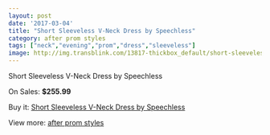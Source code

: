 ```yaml
---
layout: post
date: '2017-03-04'
title: "Short Sleeveless V-Neck Dress by Speechless"
category: after prom styles
tags: ["neck","evening","prom","dress","sleeveless"]
image: http://img.transblink.com/13817-thickbox_default/short-sleeveless-v-neck-dress-by-speechless.jpg
---
```

Short Sleeveless V-Neck Dress by Speechless

On Sales: **$255.99**
<a href="https://www.transblink.com/en/after-prom-styles/4425-short-sleeveless-v-neck-dress-by-speechless.html"><amp-img layout="responsive" width="600" height="600" src="//img.transblink.com/13817-thickbox_default/short-sleeveless-v-neck-dress-by-speechless.jpg" alt="Short Sleeveless V-Neck Dress by Speechless 0" /></a>
<a href="https://www.transblink.com/en/after-prom-styles/4425-short-sleeveless-v-neck-dress-by-speechless.html"><amp-img layout="responsive" width="600" height="600" src="//img.transblink.com/13820-thickbox_default/short-sleeveless-v-neck-dress-by-speechless.jpg" alt="Short Sleeveless V-Neck Dress by Speechless 1" /></a>
<a href="https://www.transblink.com/en/after-prom-styles/4425-short-sleeveless-v-neck-dress-by-speechless.html"><amp-img layout="responsive" width="600" height="600" src="//img.transblink.com/13819-thickbox_default/short-sleeveless-v-neck-dress-by-speechless.jpg" alt="Short Sleeveless V-Neck Dress by Speechless 2" /></a>
<a href="https://www.transblink.com/en/after-prom-styles/4425-short-sleeveless-v-neck-dress-by-speechless.html"><amp-img layout="responsive" width="600" height="600" src="//img.transblink.com/13818-thickbox_default/short-sleeveless-v-neck-dress-by-speechless.jpg" alt="Short Sleeveless V-Neck Dress by Speechless 3" /></a>

Buy it: [Short Sleeveless V-Neck Dress by Speechless](https://www.transblink.com/en/after-prom-styles/4425-short-sleeveless-v-neck-dress-by-speechless.html "Short Sleeveless V-Neck Dress by Speechless")

View more: [after prom styles](https://www.transblink.com/en/55-after-prom-styles "after prom styles")